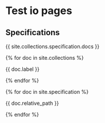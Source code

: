 # Test io pages

## Specifications

{{ site.collections.specification.docs }}

{% for doc in site.collections %}
<p>{{ doc.label }}</p>
{% endfor %}

{% for doc in site.specification %}
<p>{{ doc.relative_path }}</p>
{% endfor %}
